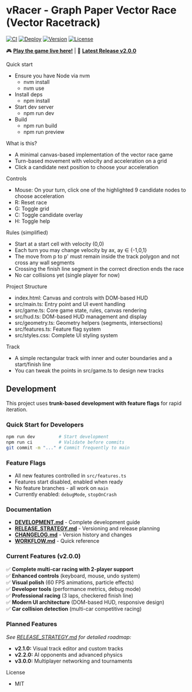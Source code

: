 # vRacer - Graph Paper Vector Race (Vector Racetrack)

[![CI](https://github.com/brentaenck/vRacer/actions/workflows/ci.yml/badge.svg)](https://github.com/brentaenck/vRacer/actions/workflows/ci.yml)
[![Deploy](https://github.com/brentaenck/vRacer/actions/workflows/deploy.yml/badge.svg)](https://github.com/brentaenck/vRacer/actions/workflows/deploy.yml)
[![Version](https://img.shields.io/badge/version-2.0.0-blue.svg)](https://github.com/brentaenck/vRacer/releases/tag/v2.0.0)
[![License](https://img.shields.io/badge/license-MIT-green.svg)](LICENSE)

🎮 **[Play the game live here!](https://brentaenck.github.io/vRacer/)** | 🏁 **[Latest Release v2.0.0](https://github.com/brentaenck/vRacer/releases/tag/v2.0.0)**

Quick start
- Ensure you have Node via nvm
  - nvm install
  - nvm use
- Install deps
  - npm install
- Start dev server
  - npm run dev
- Build
  - npm run build
  - npm run preview

What is this?
- A minimal canvas-based implementation of the vector race game
- Turn-based movement with velocity and acceleration on a grid
- Click a candidate next position to choose your acceleration

Controls
- Mouse: On your turn, click one of the highlighted 9 candidate nodes to choose acceleration
- R: Reset race
- G: Toggle grid
- C: Toggle candidate overlay
- H: Toggle help

Rules (simplified)
- Start at a start cell with velocity (0,0)
- Each turn you may change velocity by ax, ay ∈ {-1,0,1}
- The move from p to p' must remain inside the track polygon and not cross any wall segments
- Crossing the finish line segment in the correct direction ends the race
- No car collisions yet (single player for now)

Project Structure
- index.html: Canvas and controls with DOM-based HUD
- src/main.ts: Entry point and UI event handling
- src/game.ts: Core game state, rules, canvas rendering
- src/hud.ts: DOM-based HUD management and display
- src/geometry.ts: Geometry helpers (segments, intersections)
- src/features.ts: Feature flag system
- src/styles.css: Complete UI styling system

Track
- A simple rectangular track with inner and outer boundaries and a start/finish line
- You can tweak the points in src/game.ts to design new tracks

## Development

This project uses **trunk-based development with feature flags** for rapid iteration.

### Quick Start for Developers
```bash
npm run dev         # Start development
npm run ci          # Validate before commits
git commit -m "..." # Commit frequently to main
```

### Feature Flags
- All new features controlled in `src/features.ts`
- Features start disabled, enabled when ready
- No feature branches - all work on `main`
- Currently enabled: `debugMode`, `stopOnCrash`

### Documentation
- **[DEVELOPMENT.md](./DEVELOPMENT.md)** - Complete development guide
- **[RELEASE_STRATEGY.md](./RELEASE_STRATEGY.md)** - Versioning and release planning
- **[CHANGELOG.md](./CHANGELOG.md)** - Version history and changes
- **[WORKFLOW.md](./WORKFLOW.md)** - Quick reference

### Current Features (v2.0.0)
✅ **Complete multi-car racing with 2-player support**  
✅ **Enhanced controls** (keyboard, mouse, undo system)  
✅ **Visual polish** (60 FPS animations, particle effects)  
✅ **Developer tools** (performance metrics, debug mode)  
✅ **Professional racing** (3 laps, checkered finish line)  
✅ **Modern UI architecture** (DOM-based HUD, responsive design)  
✅ **Car collision detection** (multi-car competitive racing)  

### Planned Features
*See [RELEASE_STRATEGY.md](./RELEASE_STRATEGY.md) for detailed roadmap:*
- **v2.1.0:** Visual track editor and custom tracks
- **v2.2.0:** AI opponents and advanced physics
- **v3.0.0:** Multiplayer networking and tournaments

License
- MIT

